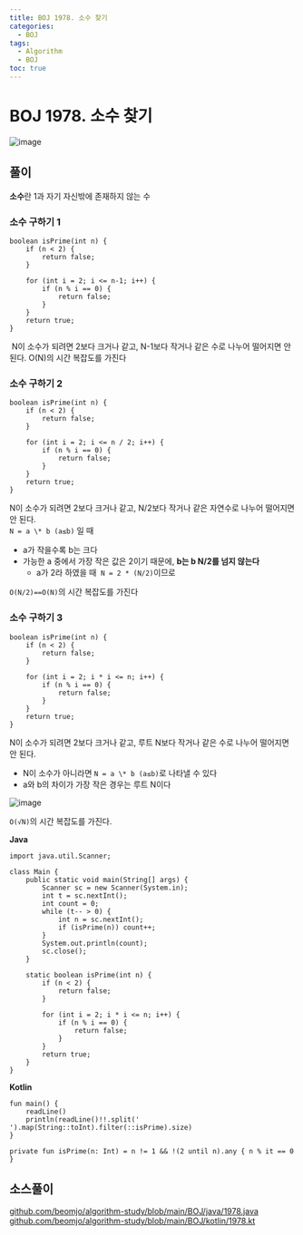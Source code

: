 ```yaml
---
title: BOJ 1978. 소수 찾기
categories:
  - BOJ
tags:
  - Algorithm
  - BOJ
toc: true
---
```


# **BOJ 1978. 소수 찾기**
![image](https://user-images.githubusercontent.com/39984656/134812967-94902a79-cb8d-493c-80ff-b2d687948cbe.png)

## **풀이**
**소수**란 1과 자기 자신밖에 존재하지 않는 수

### **소수 구하기 1**
```
boolean isPrime(int n) {
    if (n < 2) {
        return false;
    }

    for (int i = 2; i <= n-1; i++) {
        if (n % i == 0) {
            return false;
        }
    }
    return true;
}
```
 N이 소수가 되려면 2보다 크거나 같고, N-1보다 작거나 같은 수로 나누어 떨어지면 안 된다.
O(N)의 시간 복잡도를 가진다

### **소수 구하기 2**
```
boolean isPrime(int n) {
    if (n < 2) {
        return false;
    }

    for (int i = 2; i <= n / 2; i++) {
        if (n % i == 0) {
            return false;
        }
    }
    return true;
}
```

N이 소수가 되려면 2보다 크거나 같고, N/2보다 작거나 같은 자연수로 나누어 떨어지면 안 된다.  
`N = a \* b (a≤b)` 일 때 

- a가 작을수록 b는 크다
- 가능한 a 중에서 가장 작은 값은 2이기 때문에, **b는 b N/2를 넘지 않는다**
     - a가 2라 하였을 때  `N = 2 * (N/2)`이므로

`O(N/2)==O(N)`의 시간 복잡도를 가진다

### **소수 구하기 3**
```
boolean isPrime(int n) {
    if (n < 2) {
        return false;
    }

    for (int i = 2; i * i <= n; i++) {
        if (n % i == 0) {
            return false;
        }
    }
    return true;
}
```
N이 소수가 되려면 2보다 크거나 같고, 루트 N보다 작거나 같은 수로 나누어 떨어지면 안 된다.  

- N이 소수가 아니라면 `N = a \* b (a≤b)`로 나타낼 수 있다
- a와 b의 차이가 가장 작은 경우는 루트 N이다

![image](https://user-images.githubusercontent.com/39984656/134812970-babee32b-5ed9-4cd4-b727-1a96b01ff71e.png)

`O(√N)`의 시간 복잡도를 가진다.  

**Java**
```
import java.util.Scanner;

class Main {
    public static void main(String[] args) {
        Scanner sc = new Scanner(System.in);
        int t = sc.nextInt();
        int count = 0;
        while (t-- > 0) {
            int n = sc.nextInt();
            if (isPrime(n)) count++;
        }
        System.out.println(count);
        sc.close();
    }

    static boolean isPrime(int n) {
        if (n < 2) {
            return false;
        }

        for (int i = 2; i * i <= n; i++) {
            if (n % i == 0) {
                return false;
            }
        }
        return true;
    }
}
```

**Kotlin**
```
fun main() {
    readLine()
    println(readLine()!!.split(' ').map(String::toInt).filter(::isPrime).size)
}

private fun isPrime(n: Int) = n != 1 && !(2 until n).any { n % it == 0 }
```

## 소스풀이
[github.com/beomjo/algorithm-study/blob/main/BOJ/java/1978.java](https://github.com/beomjo/algorithm-study/blob/main/BOJ/java/1978.java)
[github.com/beomjo/algorithm-study/blob/main/BOJ/kotlin/1978.kt](https://github.com/beomjo/algorithm-study/blob/main/BOJ/kotlin/1978.kt)